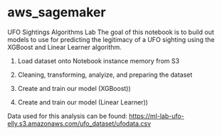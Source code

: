 # aws_sagemaker

UFO Sightings Algorithms Lab
The goal of this notebook is to build out models to use for predicting the legitimacy of a UFO sighting using the XGBoost and Linear Learner algorithm.

1. Load dataset onto Notebook instance memory from S3

2. Cleaning, transforming, analyize, and preparing the dataset

3. Create and train our model (XGBoost))

4. Create and train our model (Linear Learner))

Data used for this analysis can be found: https://ml-lab-ufo-elly.s3.amazonaws.com/ufo_dataset/ufodata.csv
